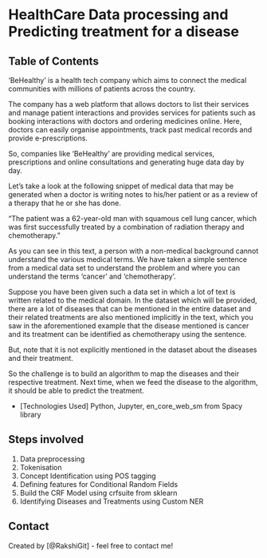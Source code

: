 # HealthCare Data processing and Predicting treatment for a disease

## Table of Contents
‘BeHealthy’ is a health tech company which aims to connect the medical communities with millions of patients across the country. 

The company has a web platform that allows doctors to list their services and manage patient interactions and provides services for patients such as booking interactions with doctors and ordering medicines online. Here, doctors can easily organise appointments, track past medical records and provide e-prescriptions.

So, companies like ‘BeHealthy’ are providing medical services, prescriptions and online consultations and generating huge data day by day.

 
Let’s take a look at the following snippet of medical data that may be generated when a doctor is writing notes to his/her patient or as a review of a therapy that he or she has done.


“The patient was a 62-year-old man with squamous cell lung cancer, which was first successfully treated by a combination of radiation therapy and chemotherapy.”


As you can see in this text, a person with a non-medical background cannot understand the various medical terms. We have taken a simple sentence from a medical data set to understand the problem and where you can understand the terms ‘cancer’ and ‘chemotherapy’. 

Suppose you have been given such a data set in which a lot of text is written related to the medical domain. In the dataset which will be provided, there are a lot of diseases that can be mentioned in the entire dataset and their related treatments are also mentioned implicitly in the text, which you saw in the aforementioned example that the disease mentioned is cancer and its treatment can be identified as chemotherapy using the sentence.


But, note that it is not explicitly mentioned in the dataset about the diseases and their treatment.

So the challenge is to build an algorithm to map the diseases and their respective treatment. 
Next time, when we feed the disease to the algorithm, it should be able to predict the treatment.


* [Technologies Used]
Python, Jupyter, en_core_web_sm from Spacy library

## Steps involved
1) Data preprocessing
2) Tokenisation
3) Concept Identification using POS tagging
4) Defining features for Conditional Random Fields
5) Build the CRF Model using crfsuite from sklearn
6) Identifying Diseases and Treatments using Custom NER

## Contact
Created by [@RakshiGit] - feel free to contact me!
